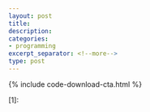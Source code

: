 ```yaml
---
layout: post
title: 
description: 
categories:
- programming
excerpt_separator: <!--more-->
type: post
---
```


<!--more-->
{% include code-download-cta.html %}

[1]:
